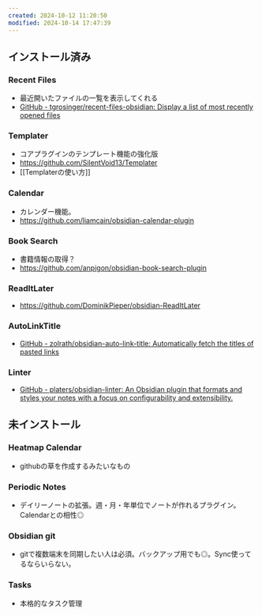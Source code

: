 ```yaml
---
created: 2024-10-12 11:20:50
modified: 2024-10-14 17:47:39
---
```

## インストール済み
### Recent Files
- 最近開いたファイルの一覧を表示してくれる
- [GitHub - tgrosinger/recent-files-obsidian: Display a list of most recently opened files](https://github.com/tgrosinger/recent-files-obsidian)
### Templater
- コアプラグインのテンプレート機能の強化版
- https://github.com/SilentVoid13/Templater
- [[Templaterの使い方]]
### Calendar
- カレンダー機能。
- https://github.com/liamcain/obsidian-calendar-plugin

### Book Search
- 書籍情報の取得？
- https://github.com/anpigon/obsidian-book-search-plugin

### ReadItLater
- https://github.com/DominikPieper/obsidian-ReadItLater
### AutoLinkTitle
- [GitHub - zolrath/obsidian-auto-link-title: Automatically fetch the titles of pasted links](https://github.com/zolrath/obsidian-auto-link-title)
### Linter
- [GitHub - platers/obsidian-linter: An Obsidian plugin that formats and styles your notes with a focus on configurability and extensibility.](https://github.com/platers/obsidian-linter)


## 未インストール
### Heatmap Calendar
- githubの草を作成するみたいなもの
### Periodic Notes
- デイリーノートの拡張。週・月・年単位でノートが作れるプラグイン。Calendarとの相性◎
### Obsidian git
- gitで複数端末を同期したい人は必須。バックアップ用でも◎。Sync使ってるならいらない。
### Tasks
-  本格的なタスク管理
